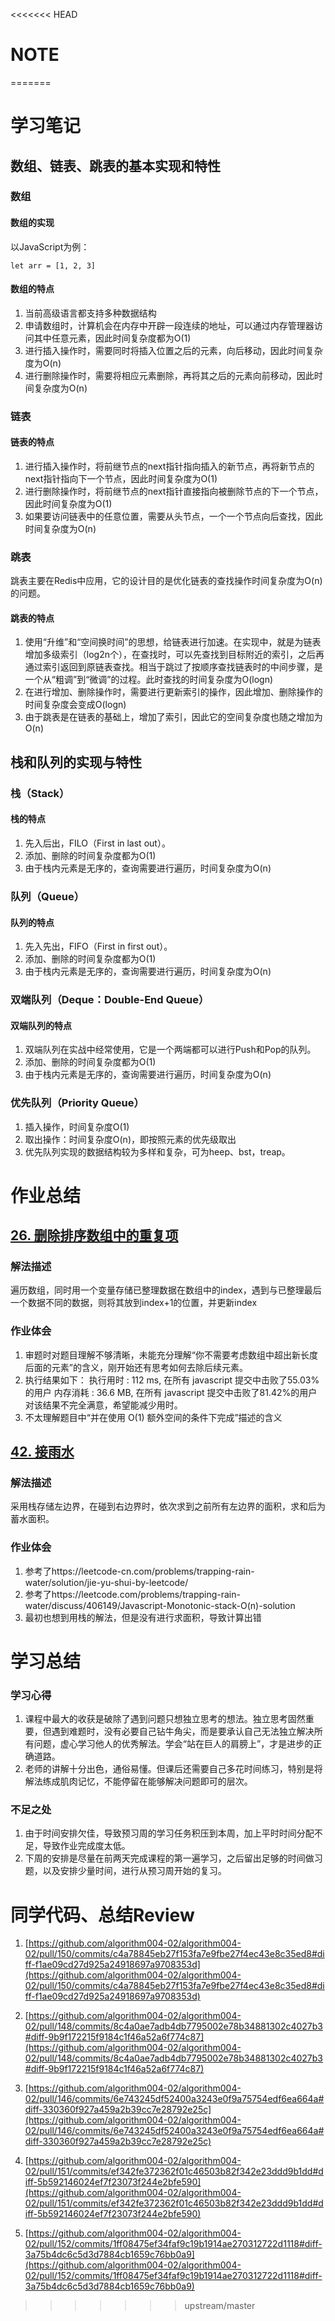 <<<<<<< HEAD
# NOTE

  

=======
# 学习笔记

## 数组、链表、跳表的基本实现和特性

### 数组

#### 数组的实现

以JavaScript为例：

```
let arr = [1, 2, 3]
```

#### 数组的特点

1. 当前高级语言都支持多种数据结构
2. 申请数组时，计算机会在内存中开辟一段连续的地址，可以通过内存管理器访问其中任意元素，因此时间复杂度都为O(1)
3. 进行插入操作时，需要同时将插入位置之后的元素，向后移动，因此时间复杂度为O(n)
4. 进行删除操作时，需要将相应元素删除，再将其之后的元素向前移动，因此时间复杂度为O(n)

### 链表

#### 链表的特点

1. 进行插入操作时，将前继节点的next指针指向插入的新节点，再将新节点的next指针指向下一个节点，因此时间复杂度为O(1)
2. 进行删除操作时，将前继节点的next指针直接指向被删除节点的下一个节点，因此时间复杂度为O(1)
3. 如果要访问链表中的任意位置，需要从头节点，一个一个节点向后查找，因此时间复杂度为O(n)

### 跳表

跳表主要在Redis中应用，它的设计目的是优化链表的查找操作时间复杂度为O(n)的问题。

#### 跳表的特点

1. 使用“升维”和“空间换时间”的思想，给链表进行加速。在实现中，就是为链表增加多级索引（log2n个），在查找时，可以先查找到目标附近的索引，之后再通过索引返回到原链表查找。相当于跳过了按顺序查找链表时的中间步骤，是一个从“粗调”到“微调”的过程。此时查找的时间复杂度为O(logn)
2. 在进行增加、删除操作时，需要进行更新索引的操作，因此增加、删除操作的时间复杂度会变成O(logn)
3. 由于跳表是在链表的基础上，增加了索引，因此它的空间复杂度也随之增加为O(n)

## 栈和队列的实现与特性

### 栈（Stack）

#### 栈的特点

1. 先入后出，FILO（First in last out）。
2. 添加、删除的时间复杂度都为O(1)
3. 由于栈内元素是无序的，查询需要进行遍历，时间复杂度为O(n)

### 队列（Queue）

#### 队列的特点

1. 先入先出，FIFO（First in first out）。
2. 添加、删除的时间复杂度都为O(1)
3. 由于栈内元素是无序的，查询需要进行遍历，时间复杂度为O(n)

### 双端队列（Deque：Double-End Queue）

#### 双端队列的特点

1. 双端队列在实战中经常使用，它是一个两端都可以进行Push和Pop的队列。
2. 添加、删除的时间复杂度都为O(1)
3. 由于栈内元素是无序的，查询需要进行遍历，时间复杂度为O(n)

### 优先队列（Priority Queue）

1. 插入操作，时间复杂度O(1)
2. 取出操作：时间复杂度O(n)，即按照元素的优先级取出
3. 优先队列实现的数据结构较为多样和复杂，可为heep、bst，treap。

# 作业总结

## [26. 删除排序数组中的重复项](https://leetcode-cn.com/problems/remove-duplicates-from-sorted-array/)

### 解法描述

遍历数组，同时用一个变量存储已整理数据在数组中的index，遇到与已整理最后一个数据不同的数据，则将其放到index+1的位置，并更新index

### 作业体会

1. 审题时对题目理解不够清晰，未能充分理解“你不需要考虑数组中超出新长度后面的元素”的含义，刚开始还有思考如何去除后续元素。
2. 执行结果如下：
    执行用时 : 112 ms, 在所有 javascript 提交中击败了55.03%的用户
    内存消耗 : 36.6 MB, 在所有 javascript 提交中击败了81.42%的用户
    对该结果不完全满意，希望能减少用时。
3. 不太理解题目中“并在使用 O(1) 额外空间的条件下完成”描述的含义

## [42. 接雨水](https://leetcode.com/problems/trapping-rain-water/)

### 解法描述

采用栈存储左边界，在碰到右边界时，依次求到之前所有左边界的面积，求和后为蓄水面积。

### 作业体会

1. 参考了https://leetcode-cn.com/problems/trapping-rain-water/solution/jie-yu-shui-by-leetcode/
2. 参考了https://leetcode.com/problems/trapping-rain-water/discuss/406149/Javascript-Monotonic-stack-O(n)-solution
3. 最初也想到用栈的解法，但是没有进行求面积，导致计算出错

# 学习总结

### 学习心得

1. 课程中最大的收获是破除了遇到问题只想独立思考的想法。独立思考固然重要，但遇到难题时，没有必要自己钻牛角尖，而是要承认自己无法独立解决所有问题，虚心学习他人的优秀解法。学会“站在巨人的肩膀上”，才是进步的正确道路。
2. 老师的讲解十分出色，通俗易懂。但课后还需要自己多花时间练习，特别是将解法练成肌肉记忆，不能停留在能够解决问题即可的层次。

### 不足之处

1. 由于时间安排欠佳，导致预习周的学习任务积压到本周，加上平时时间分配不足，导致作业完成度太低。
2. 下周的安排是尽量在前两天完成课程的第一遍学习，之后留出足够的时间做习题，以及安排少量时间，进行从预习周开始的复习。

# 同学代码、总结Review

1. [https://github.com/algorithm004-02/algorithm004-02/pull/150/commits/c4a78845eb27f153fa7e9fbe27f4ec43e8c35ed8#diff-f1ae09cd27d925a24918697a9708353d](https://github.com/algorithm004-02/algorithm004-02/pull/150/commits/c4a78845eb27f153fa7e9fbe27f4ec43e8c35ed8#diff-f1ae09cd27d925a24918697a9708353d)

2. [https://github.com/algorithm004-02/algorithm004-02/pull/148/commits/8c4a0ae7adb4db7795002e78b34881302c4027b3#diff-9b9f172215f9184c1f46a52a6f774c87](https://github.com/algorithm004-02/algorithm004-02/pull/148/commits/8c4a0ae7adb4db7795002e78b34881302c4027b3#diff-9b9f172215f9184c1f46a52a6f774c87)

3. [https://github.com/algorithm004-02/algorithm004-02/pull/146/commits/6e743245df52400a3243e0f9a75754edf6ea664a#diff-330360f927a459a2b39cc7e28792e25c](https://github.com/algorithm004-02/algorithm004-02/pull/146/commits/6e743245df52400a3243e0f9a75754edf6ea664a#diff-330360f927a459a2b39cc7e28792e25c)

4. [https://github.com/algorithm004-02/algorithm004-02/pull/151/commits/ef342fe372362f01c46503b82f342e23ddd9b1dd#diff-5b592146024ef7f23073f244e2bfe590](https://github.com/algorithm004-02/algorithm004-02/pull/151/commits/ef342fe372362f01c46503b82f342e23ddd9b1dd#diff-5b592146024ef7f23073f244e2bfe590)

5. [https://github.com/algorithm004-02/algorithm004-02/pull/152/commits/1ff08475ef34faf9c19b1914ae270312722d1118#diff-3a75b4dc6c5d3d7884cb1659c76bb0a9](https://github.com/algorithm004-02/algorithm004-02/pull/152/commits/1ff08475ef34faf9c19b1914ae270312722d1118#diff-3a75b4dc6c5d3d7884cb1659c76bb0a9)
>>>>>>> upstream/master
